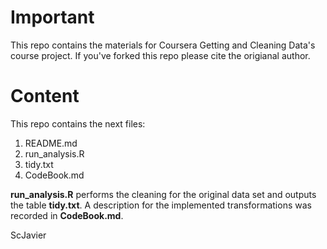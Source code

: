 # Important

This repo contains the materials for Coursera Getting and Cleaning Data's course project.
If you've forked this repo please cite the origianal author.

# Content

This repo contains the next files:

1. README.md
2. run_analysis.R 
3. tidy.txt
4. CodeBook.md

**run_analysis.R** performs the cleaning for the original data set and outputs the table
**tidy.txt**. A description for the implemented transformations was recorded in
**CodeBook.md**.

ScJavier